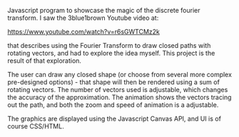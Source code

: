 Javascript program to showcase the magic of the discrete fourier transform.
I saw the 3blue1brown Youtube video at:

https://www.youtube.com/watch?v=r6sGWTCMz2k 

that describes using the Fourier Transform to draw closed paths with rotating vectors, and had to explore the idea myself. 
This project is the result of that exploration.

The user can draw any closed shape (or choose from several more complex pre-designed options) - that shape will then be rendered using 
a sum of rotating vectors. The number of vectors used is adjustable, which changes the accuracy of the approximation. The animation shows the vectors tracing out
the path, and both the zoom and speed of animation is a adjustable. 

The graphics are displayed using the Javascript Canvas API, and UI is of course CSS/HTML.
